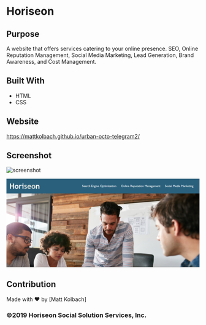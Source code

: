 # Horiseon

## Purpose
A website that offers services catering to your online presence.
SEO, Online Reputation Management, Social Media Marketing, Lead Generation, Brand Awareness, and Cost Management.

## Built With
* HTML
* CSS

## Website
https://mattkolbach.github.io/urban-octo-telegram2/

## Screenshot
![screenshot](Horiseonscreenshot.png)

![screenshot](/assets/images/Horiseonscreenshot.png?raw=true "Screenshot")


## Contribution
Made with ❤️ by [Matt Kolbach]

### ©️2019 Horiseon Social Solution Services, Inc.
